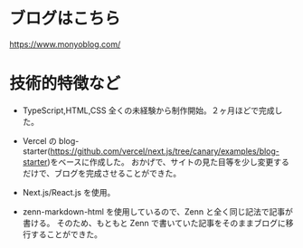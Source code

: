 # ブログはこちら

https://www.monyoblog.com/

# 技術的特徴など

- TypeScript,HTML,CSS 全くの未経験から制作開始。２ヶ月ほどで完成した。

- Vercel の blog-starter(https://github.com/vercel/next.js/tree/canary/examples/blog-starter)をベースに作成した。
  おかげで、サイトの見た目等を少し変更するだけで、ブログを完成させることができた。

- Next.js/React.js を使用。

- zenn-markdown-html を使用しているので、Zenn と全く同じ記法で記事が書ける。
  そのため、もともと Zenn で書いていた記事をそのままブログに移行することができた。
